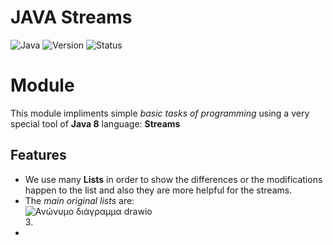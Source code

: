 # JAVA Streams
![Java](https://img.shields.io/badge/Language-Java-blue)
![Version](https://img.shields.io/badge/Version-2.0)
![Status](https://img.shields.io/badge/Status-Completed-brightgreen)

# Module
This module impliments simple *basic tasks of programming* using a very special tool of **Java 8** language: **Streams**

## Features
- We use many **Lists** in order to show the differences or the modifications happen to the list and also they are more helpful for the streams.
- The *main original lists* are:  
![Ανώνυμο διάγραμμα drawio](https://github.com/user-attachments/assets/58f736e4-ff94-4cf4-9701-9c2cea385bfa)<br>
  3. 
- 

